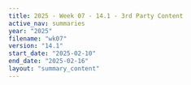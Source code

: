 ```yaml
---
title: 2025 - Week 07 - 14.1 - 3rd Party Content
active_nav: summaries
year: "2025"
filename: "wk07"
version: "14.1"
start_date: "2025-02-10"
end_date: "2025-02-16"
layout: "summary_content"
---
```

